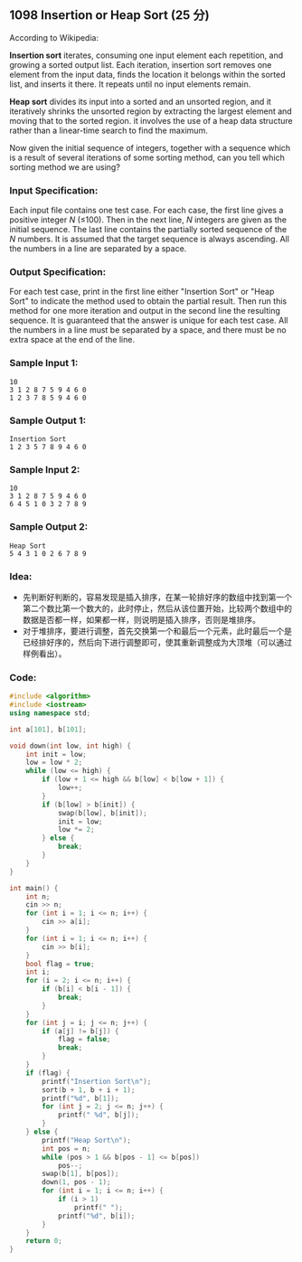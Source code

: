 ##  **1098 Insertion or Heap Sort (25 分)** 

According to Wikipedia:

**Insertion sort** iterates, consuming one input element each repetition, and growing a sorted output list. Each iteration, insertion sort removes one element from the input data, finds the location it belongs within the sorted list, and inserts it there. It repeats until no input elements remain.

**Heap sort** divides its input into a sorted and an unsorted region, and it iteratively shrinks the unsorted region by extracting the largest element and moving that to the sorted region. it involves the use of a heap data structure rather than a linear-time search to find the maximum.

Now given the initial sequence of integers, together with a sequence which is a result of several iterations of some sorting method, can you tell which sorting method we are using?

### Input Specification:

Each input file contains one test case. For each case, the first line gives a positive integer *N* (≤100). Then in the next line, *N* integers are given as the initial sequence. The last line contains the partially sorted sequence of the *N* numbers. It is assumed that the target sequence is always ascending. All the numbers in a line are separated by a space.

### Output Specification:

For each test case, print in the first line either "Insertion Sort" or "Heap Sort" to indicate the method used to obtain the partial result. Then run this method for one more iteration and output in the second line the resulting sequence. It is guaranteed that the answer is unique for each test case. All the numbers in a line must be separated by a space, and there must be no extra space at the end of the line.

### Sample Input 1:

```in
10
3 1 2 8 7 5 9 4 6 0
1 2 3 7 8 5 9 4 6 0
```

### Sample Output 1:

```out
Insertion Sort
1 2 3 5 7 8 9 4 6 0
```

### Sample Input 2:

```
10
3 1 2 8 7 5 9 4 6 0
6 4 5 1 0 3 2 7 8 9
```

### Sample Output 2:

```
Heap Sort
5 4 3 1 0 2 6 7 8 9
```

### Idea:

- 先判断好判断的，容易发现是插入排序，在某一轮排好序的数组中找到第一个第二个数比第一个数大的，此时停止，然后从该位置开始，比较两个数组中的数据是否都一样，如果都一样，则说明是插入排序，否则是堆排序。
- 对于堆排序，要进行调整，首先交换第一个和最后一个元素，此时最后一个是已经排好序的，然后向下进行调整即可，使其重新调整成为大顶堆（可以通过样例看出）。

### Code:

```c++
#include <algorithm>
#include <iostream>
using namespace std;

int a[101], b[101];

void down(int low, int high) {
    int init = low;
    low = low * 2;
    while (low <= high) {
        if (low + 1 <= high && b[low] < b[low + 1]) {
            low++;
        }
        if (b[low] > b[init]) {
            swap(b[low], b[init]);
            init = low;
            low *= 2;
        } else {
            break;
        }
    }
}

int main() {
    int n;
    cin >> n;
    for (int i = 1; i <= n; i++) {
        cin >> a[i];
    }
    for (int i = 1; i <= n; i++) {
        cin >> b[i];
    }
    bool flag = true;
    int i;
    for (i = 2; i <= n; i++) {
        if (b[i] < b[i - 1]) {
            break;
        }
    }
    for (int j = i; j <= n; j++) {
        if (a[j] != b[j]) {
            flag = false;
            break;
        }
    }
    if (flag) {
        printf("Insertion Sort\n");
        sort(b + 1, b + i + 1);
        printf("%d", b[1]);
        for (int j = 2; j <= n; j++) {
            printf(" %d", b[j]);
        }
    } else {
        printf("Heap Sort\n");
        int pos = n;
        while (pos > 1 && b[pos - 1] <= b[pos])
            pos--;
        swap(b[1], b[pos]);
        down(1, pos - 1);
        for (int i = 1; i <= n; i++) {
            if (i > 1)
                printf(" ");
            printf("%d", b[i]);
        }
    }
    return 0;
}
```

